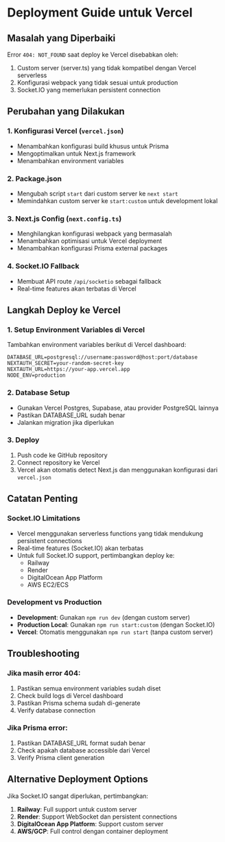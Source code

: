 # Deployment Guide untuk Vercel

## Masalah yang Diperbaiki

Error `404: NOT_FOUND` saat deploy ke Vercel disebabkan oleh:
1. Custom server (server.ts) yang tidak kompatibel dengan Vercel serverless
2. Konfigurasi webpack yang tidak sesuai untuk production
3. Socket.IO yang memerlukan persistent connection

## Perubahan yang Dilakukan

### 1. Konfigurasi Vercel (`vercel.json`)
- Menambahkan konfigurasi build khusus untuk Prisma
- Mengoptimalkan untuk Next.js framework
- Menambahkan environment variables

### 2. Package.json
- Mengubah script `start` dari custom server ke `next start`
- Memindahkan custom server ke `start:custom` untuk development lokal

### 3. Next.js Config (`next.config.ts`)
- Menghilangkan konfigurasi webpack yang bermasalah
- Menambahkan optimisasi untuk Vercel deployment
- Menambahkan konfigurasi Prisma external packages

### 4. Socket.IO Fallback
- Membuat API route `/api/socketio` sebagai fallback
- Real-time features akan terbatas di Vercel

## Langkah Deploy ke Vercel

### 1. Setup Environment Variables di Vercel
Tambahkan environment variables berikut di Vercel dashboard:

```
DATABASE_URL=postgresql://username:password@host:port/database
NEXTAUTH_SECRET=your-random-secret-key
NEXTAUTH_URL=https://your-app.vercel.app
NODE_ENV=production
```

### 2. Database Setup
- Gunakan Vercel Postgres, Supabase, atau provider PostgreSQL lainnya
- Pastikan DATABASE_URL sudah benar
- Jalankan migration jika diperlukan

### 3. Deploy
1. Push code ke GitHub repository
2. Connect repository ke Vercel
3. Vercel akan otomatis detect Next.js dan menggunakan konfigurasi dari `vercel.json`

## Catatan Penting

### Socket.IO Limitations
- Vercel menggunakan serverless functions yang tidak mendukung persistent connections
- Real-time features (Socket.IO) akan terbatas
- Untuk full Socket.IO support, pertimbangkan deploy ke:
  - Railway
  - Render
  - DigitalOcean App Platform
  - AWS EC2/ECS

### Development vs Production
- **Development**: Gunakan `npm run dev` (dengan custom server)
- **Production Local**: Gunakan `npm run start:custom` (dengan Socket.IO)
- **Vercel**: Otomatis menggunakan `npm run start` (tanpa custom server)

## Troubleshooting

### Jika masih error 404:
1. Pastikan semua environment variables sudah diset
2. Check build logs di Vercel dashboard
3. Pastikan Prisma schema sudah di-generate
4. Verify database connection

### Jika Prisma error:
1. Pastikan DATABASE_URL format sudah benar
2. Check apakah database accessible dari Vercel
3. Verify Prisma client generation

## Alternative Deployment Options

Jika Socket.IO sangat diperlukan, pertimbangkan:

1. **Railway**: Full support untuk custom server
2. **Render**: Support WebSocket dan persistent connections
3. **DigitalOcean App Platform**: Support custom server
4. **AWS/GCP**: Full control dengan container deployment